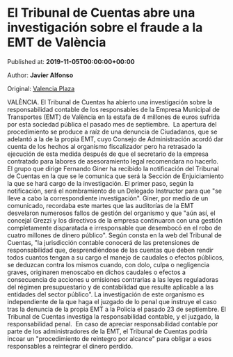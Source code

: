 
# El Tribunal de Cuentas abre una investigación sobre el fraude a la EMT de València

Published at: **2019-11-05T00:00:00+00:00**

Author: **Javier Alfonso**

Original: [Valencia Plaza](https://valenciaplaza.com/el-tribunal-de-cuentas-abre-una-investigacion-sobre-el-fraude-a-la-emt)

VALÈNCIA. El Tribunal de Cuentas ha abierto una investigación sobre la responsabilidad contable de los responsables de la Empresa Municipal de Transportes (EMT) de València en la estafa de 4 millones de euros sufrida por esta sociedad pública el pasado mes de septiembre. 
La apertura del procedimiento se produce a raíz de una denuncia de Ciudadanos, que se adelantó a la de la propia EMT, cuyo Consejo de Administración acordó dar cuenta de los hechos al organismo fiscalizador pero ha retrasado la ejecución de esta medida después de que el secretario de la empresa contratado para labores de asesoramiento legal recomendara no hacerlo. 
El grupo que dirige Fernando Giner ha recibido la notificación del Tribunal de Cuentas en la que se le comunica que será la Sección de Enjuiciamiento la que se hará cargo de la investigación. El primer paso, según la notificación, será el nombramiento de un Delegado Instructor para que "se lleve a cabo la correspondiente investigación".
Giner, por medio de un comunicado, recordaba este martes que las auditorías de la EMT desvelaron numerosos fallos de gestión del organismo y que "aún así, el concejal Grezzi y los directivos de la empresa continuaron con una gestión completamente disparatada e irresponsable que desembocó en el robo de cuatro millones de dinero público".
Según consta en la web del Tribunal de Cuentas, "la jurisdicción contable conocerá de las pretensiones de responsabilidad que, desprendiéndose de las cuentas que deben rendir todos cuantos tengan a su cargo el manejo de caudales o efectos públicos, se deduzcan contra los mismos cuando, con dolo, culpa o negligencia graves, originaren menoscabo en dichos caudales o efectos a consecuencia de acciones u omisiones contrarias a las leyes reguladoras del régimen presupuestario y de contabilidad que resulte aplicable a las entidades del sector público".
La investigación de este organismo es independiente de la que haga el juzgado de lo penal que instruye el caso tras la denuncia de la propia EMT a la Policía el pasado 23 de septiembre. El Tribunal de Cuentas investiga la responsabilidad contable, y el juzgado, la responsabilidad penal. 
En caso de apreciar responsabilidad contable por parte de los administradores de la EMT, el Tribunal de Cuentas podría incoar un "procedimiento de reintegro por alcance" para obligar a esos responsables a reintegrar el dinero perdido.
